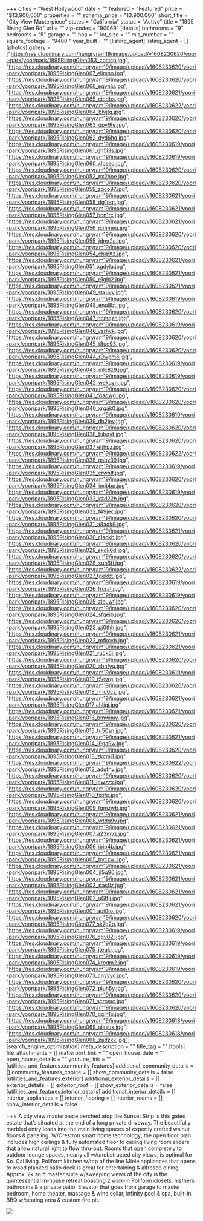 +++
cities = "West Hollywood"
date = ""
featured = "Featured"
price = "$13,900,000"
properties = ""
schema_price = "13.900.000"
short_title = "City View Masterpiece"
states = "California"
status = "Active"
title = "1895 Rising Glen Rd"
url = ""
zip-codes = "90069"
[details]
bathrooms = "9"
bedrooms = "5"
garage = ""
hoa = ""
lot_size = ""
mls_number = ""
square_footage = "9400 "
year_built = ""
[listing_agent]
listing_agent = []
[photos]
gallery = ["https://res.cloudinary.com/hungryram19/image/upload/v1608230620/yoori-park/yooripark/1895RisingGlen053_zbhicp.jpg", "https://res.cloudinary.com/hungryram19/image/upload/v1608230620/yoori-park/yooripark/1895RisingGlen067_ellmno.jpg", "https://res.cloudinary.com/hungryram19/image/upload/v1608230620/yoori-park/yooripark/1895RisingGlen066_eqynlu.jpg", "https://res.cloudinary.com/hungryram19/image/upload/v1608230621/yoori-park/yooripark/1895RisingGlen065_eicdbs.jpg", "https://res.cloudinary.com/hungryram19/image/upload/v1608230622/yoori-park/yooripark/1895RisingGlen064_blvjtg.jpg", "https://res.cloudinary.com/hungryram19/image/upload/v1608230620/yoori-park/yooripark/1895RisingGlen063_qpv9fe.jpg", "https://res.cloudinary.com/hungryram19/image/upload/v1608230620/yoori-park/yooripark/1895RisingGlen062_dyd6hg.jpg", "https://res.cloudinary.com/hungryram19/image/upload/v1608230619/yoori-park/yooripark/1895RisingGlen061_gh5l3s.jpg", "https://res.cloudinary.com/hungryram19/image/upload/v1608230619/yoori-park/yooripark/1895RisingGlen060_xlbseq.jpg", "https://res.cloudinary.com/hungryram19/image/upload/v1608230620/yoori-park/yooripark/1895RisingGlen052_px2hoe.jpg", "https://res.cloudinary.com/hungryram19/image/upload/v1608230620/yoori-park/yooripark/1895RisingGlen059_zgco97.jpg", "https://res.cloudinary.com/hungryram19/image/upload/v1608230621/yoori-park/yooripark/1895RisingGlen058_dg1pqr.jpg", "https://res.cloudinary.com/hungryram19/image/upload/v1608230621/yoori-park/yooripark/1895RisingGlen057_bcn1rc.jpg", "https://res.cloudinary.com/hungryram19/image/upload/v1608230621/yoori-park/yooripark/1895RisingGlen056_jcmmeq.jpg", "https://res.cloudinary.com/hungryram19/image/upload/v1608230620/yoori-park/yooripark/1895RisingGlen055_jdmr2a.jpg", "https://res.cloudinary.com/hungryram19/image/upload/v1608230620/yoori-park/yooripark/1895RisingGlen054_chq9tz.jpg", "https://res.cloudinary.com/hungryram19/image/upload/v1608230621/yoori-park/yooripark/1895RisingGlen051_xgdyla.jpg", "https://res.cloudinary.com/hungryram19/image/upload/v1608230621/yoori-park/yooripark/1895RisingGlen050_e1ghi2.jpg", "https://res.cloudinary.com/hungryram19/image/upload/v1608230621/yoori-park/yooripark/1895RisingGlen049_stxuvy.jpg", "https://res.cloudinary.com/hungryram19/image/upload/v1608230619/yoori-park/yooripark/1895RisingGlen048_enu8bt.jpg", "https://res.cloudinary.com/hungryram19/image/upload/v1608230620/yoori-park/yooripark/1895RisingGlen047_hcmqzn.jpg", "https://res.cloudinary.com/hungryram19/image/upload/v1608230619/yoori-park/yooripark/1895RisingGlen046_verhvk.jpg", "https://res.cloudinary.com/hungryram19/image/upload/v1608230620/yoori-park/yooripark/1895RisingGlen045_t8uo93.jpg", "https://res.cloudinary.com/hungryram19/image/upload/v1608230620/yoori-park/yooripark/1895RisingGlen044_r9wgm6.jpg", "https://res.cloudinary.com/hungryram19/image/upload/v1608230619/yoori-park/yooripark/1895RisingGlen043_mlx8z9.jpg", "https://res.cloudinary.com/hungryram19/image/upload/v1608230619/yoori-park/yooripark/1895RisingGlen042_wekqyn.jpg", "https://res.cloudinary.com/hungryram19/image/upload/v1608230620/yoori-park/yooripark/1895RisingGlen041_fqadwg.jpg", "https://res.cloudinary.com/hungryram19/image/upload/v1608230620/yoori-park/yooripark/1895RisingGlen040_xrqak0.jpg", "https://res.cloudinary.com/hungryram19/image/upload/v1608230619/yoori-park/yooripark/1895RisingGlen039_dh2jev.jpg", "https://res.cloudinary.com/hungryram19/image/upload/v1608230620/yoori-park/yooripark/1895RisingGlen038_bibqvt.jpg", "https://res.cloudinary.com/hungryram19/image/upload/v1608230620/yoori-park/yooripark/1895RisingGlen037_etjhpz.jpg", "https://res.cloudinary.com/hungryram19/image/upload/v1608230622/yoori-park/yooripark/1895RisingGlen036_gsby39.jpg", "https://res.cloudinary.com/hungryram19/image/upload/v1608230619/yoori-park/yooripark/1895RisingGlen035_crwnlf.jpg", "https://res.cloudinary.com/hungryram19/image/upload/v1608230620/yoori-park/yooripark/1895RisingGlen034_imjbbp.jpg", "https://res.cloudinary.com/hungryram19/image/upload/v1608230619/yoori-park/yooripark/1895RisingGlen033_xzd22h.jpg", "https://res.cloudinary.com/hungryram19/image/upload/v1608230620/yoori-park/yooripark/1895RisingGlen032_f49jec.jpg", "https://res.cloudinary.com/hungryram19/image/upload/v1608230620/yoori-park/yooripark/1895RisingGlen031_a8adk9.jpg", "https://res.cloudinary.com/hungryram19/image/upload/v1608230621/yoori-park/yooripark/1895RisingGlen030_r1sckb.jpg", "https://res.cloudinary.com/hungryram19/image/upload/v1608230620/yoori-park/yooripark/1895RisingGlen029_skdk6d.jpg", "https://res.cloudinary.com/hungryram19/image/upload/v1608230620/yoori-park/yooripark/1895RisingGlen028_xuo8fi.jpg", "https://res.cloudinary.com/hungryram19/image/upload/v1608230622/yoori-park/yooripark/1895RisingGlen027_tgekbt.jpg", "https://res.cloudinary.com/hungryram19/image/upload/v1608230619/yoori-park/yooripark/1895RisingGlen026_frcraf.jpg", "https://res.cloudinary.com/hungryram19/image/upload/v1608230619/yoori-park/yooripark/1895RisingGlen025_zleuwf.jpg", "https://res.cloudinary.com/hungryram19/image/upload/v1608230620/yoori-park/yooripark/1895RisingGlen024_sfqeib.jpg", "https://res.cloudinary.com/hungryram19/image/upload/v1608230620/yoori-park/yooripark/1895RisingGlen023_pj0thh.jpg", "https://res.cloudinary.com/hungryram19/image/upload/v1608230621/yoori-park/yooripark/1895RisingGlen022_mfkcvb.jpg", "https://res.cloudinary.com/hungryram19/image/upload/v1608230621/yoori-park/yooripark/1895RisingGlen021_ru5k6i.jpg", "https://res.cloudinary.com/hungryram19/image/upload/v1608230620/yoori-park/yooripark/1895RisingGlen020_ahnfyu.jpg", "https://res.cloudinary.com/hungryram19/image/upload/v1608230619/yoori-park/yooripark/1895RisingGlen019_f5evrg.jpg", "https://res.cloudinary.com/hungryram19/image/upload/v1608230620/yoori-park/yooripark/1895RisingGlen018_nnd0cz.jpg", "https://res.cloudinary.com/hungryram19/image/upload/v1608230621/yoori-park/yooripark/1895RisingGlen017_ahljqj.jpg", "https://res.cloudinary.com/hungryram19/image/upload/v1608230621/yoori-park/yooripark/1895RisingGlen016_bmwimy.jpg", "https://res.cloudinary.com/hungryram19/image/upload/v1608230620/yoori-park/yooripark/1895RisingGlen015_tu50sn.jpg", "https://res.cloudinary.com/hungryram19/image/upload/v1608230621/yoori-park/yooripark/1895RisingGlen014_l9ga9w.jpg", "https://res.cloudinary.com/hungryram19/image/upload/v1608230620/yoori-park/yooripark/1895RisingGlen013_zkcmj1.jpg", "https://res.cloudinary.com/hungryram19/image/upload/v1608230622/yoori-park/yooripark/1895RisingGlen012_adufhv.jpg", "https://res.cloudinary.com/hungryram19/image/upload/v1608230620/yoori-park/yooripark/1895RisingGlen011_idwzzx.jpg", "https://res.cloudinary.com/hungryram19/image/upload/v1608230620/yoori-park/yooripark/1895RisingGlen010_tixifp.jpg", "https://res.cloudinary.com/hungryram19/image/upload/v1608230620/yoori-park/yooripark/1895RisingGlen009_fgmzwb.jpg", "https://res.cloudinary.com/hungryram19/image/upload/v1608230621/yoori-park/yooripark/1895RisingGlen008_wtdg9v.jpg", "https://res.cloudinary.com/hungryram19/image/upload/v1608230621/yoori-park/yooripark/1895RisingGlen007_a23mvz.jpg", "https://res.cloudinary.com/hungryram19/image/upload/v1608230621/yoori-park/yooripark/1895RisingGlen006_ibip4b.jpg", "https://res.cloudinary.com/hungryram19/image/upload/v1608230621/yoori-park/yooripark/1895RisingGlen005_hvczwl.jpg", "https://res.cloudinary.com/hungryram19/image/upload/v1608230621/yoori-park/yooripark/1895RisingGlen004_jl5q90.jpg", "https://res.cloudinary.com/hungryram19/image/upload/v1608230621/yoori-park/yooripark/1895RisingGlen003_pasflz.jpg", "https://res.cloudinary.com/hungryram19/image/upload/v1608230621/yoori-park/yooripark/1895RisingGlen002_u6ffjj.jpg", "https://res.cloudinary.com/hungryram19/image/upload/v1608230621/yoori-park/yooripark/1895RisingGlen001_api0to.jpg", "https://res.cloudinary.com/hungryram19/image/upload/v1608230620/yoori-park/yooripark/1895RisingGlen077_sk7g2q.jpg", "https://res.cloudinary.com/hungryram19/image/upload/v1608230619/yoori-park/yooripark/1895RisingGlen076_cgv02l.jpg", "https://res.cloudinary.com/hungryram19/image/upload/v1608230619/yoori-park/yooripark/1895RisingGlen075_jteqkj.jpg", "https://res.cloudinary.com/hungryram19/image/upload/v1608230619/yoori-park/yooripark/1895RisingGlen074_krogm2.jpg", "https://res.cloudinary.com/hungryram19/image/upload/v1608230619/yoori-park/yooripark/1895RisingGlen073_cnyyyc.jpg", "https://res.cloudinary.com/hungryram19/image/upload/v1608230620/yoori-park/yooripark/1895RisingGlen072_piuh5y.jpg", "https://res.cloudinary.com/hungryram19/image/upload/v1608230620/yoori-park/yooripark/1895RisingGlen071_scromc.jpg", "https://res.cloudinary.com/hungryram19/image/upload/v1608230620/yoori-park/yooripark/1895RisingGlen070_ggjn1o.jpg", "https://res.cloudinary.com/hungryram19/image/upload/v1608230618/yoori-park/yooripark/1895RisingGlen069_uiasux.jpg", "https://res.cloudinary.com/hungryram19/image/upload/v1608230618/yoori-park/yooripark/1895RisingGlen068_zadzxk.jpg"]
[search_engine_optimization]
meta_description = ""
title_tag = ""
[tools]
file_attachments = []
matterport_link = ""
open_house_date = ""
open_house_details = ""
youtube_link = ""
[utilities_and_features.community_features]
additional_community_details = []
community_features_choice = []
show_community_details = false
[utilities_and_features.exterior]
additional_exterior_details = []
exterior_details = []
exterior_roof = []
show_exterior_details = false
[utilities_and_features.interior_details]
additional_interior_details = []
interior_appliances = []
interior_flooring = []
interior_rooms = []
show_interior_details = false

+++
A city view masterpiece perched atop the Sunset Strip is this gated estate that’s situated at the end of a long private driveway. The beautifully marbled entry leads into the main living spaces of expertly crafted walnut floors & paneling. W/Crestron smart home technology; the open floor plan includes high ceilings & fully automated floor to ceiling living room sliders that allow natural light to flow thru-out. Rooms that open completely to outdoor lounge spaces, nearly all w/unobstructed city views, is optimal for So. Cal living. Poliform kitchen w/top of the line Miele appliances that opens to wood planked patio deck is great for entertaining & alfresco dining. Approx. 2k sq ft master suite w/sweeping views of the city is the quintessential in-house retreat boasting 2 walk-in Poliform closets, his/hers bathrooms & a private patio. Elevator that goes from garage to master bedroom, home theater, massage & wine cellar, infinity pool & spa, built-in BBQ w/seating area & custom fire pit.

  
![](https://res.cloudinary.com/hungryram19/image/upload/v1608162411/yoori-park/yooripark/revelbg2_iom7bo.jpg)